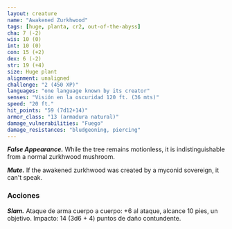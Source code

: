 ```yaml
---
layout: creature
name: "Awakened Zurkhwood"
tags: [huge, planta, cr2, out-of-the-abyss]
cha: 7 (-2)
wis: 10 (0)
int: 10 (0)
con: 15 (+2)
dex: 6 (-2)
str: 19 (+4)
size: Huge plant
alignment: unaligned
challenge: "2 (450 XP)"
languages: "one language known by its creator"
senses: "Visión en la oscuridad 120 ft. (36 mts)"
speed: "20 ft."
hit_points: "59 (7d12+14)"
armor_class: "13 (armadura natural)"
damage_vulnerabilities: "Fuego"
damage_resistances: "bludgeoning, piercing"
---
```


***False Appearance.*** While the tree remains motionless, it is indistinguishable from a normal zurkhwood mushroom.

***Mute.*** If the awakened zurkhwood was created by a myconid sovereign, it can't speak.

### Acciones

***Slam.*** Ataque de arma cuerpo a cuerpo: +6 al ataque, alcance 10 pies, un objetivo. Impacto: 14 (3d6 + 4) puntos de daño contundente.